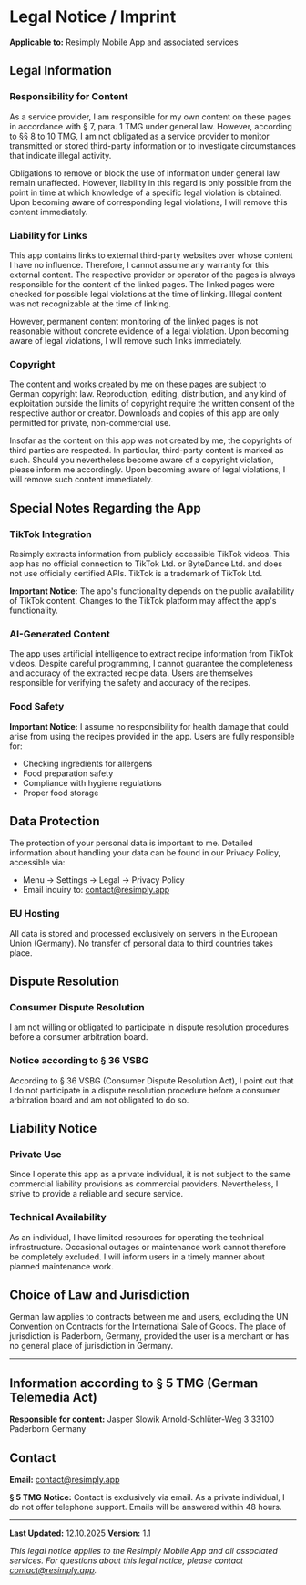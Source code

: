 # Legal Notice / Imprint

**Applicable to:** Resimply Mobile App and associated services

## Legal Information

### Responsibility for Content
As a service provider, I am responsible for my own content on these pages in accordance with § 7, para. 1 TMG under general law. However, according to §§ 8 to 10 TMG, I am not obligated as a service provider to monitor transmitted or stored third-party information or to investigate circumstances that indicate illegal activity.

Obligations to remove or block the use of information under general law remain unaffected. However, liability in this regard is only possible from the point in time at which knowledge of a specific legal violation is obtained. Upon becoming aware of corresponding legal violations, I will remove this content immediately.

### Liability for Links
This app contains links to external third-party websites over whose content I have no influence. Therefore, I cannot assume any warranty for this external content. The respective provider or operator of the pages is always responsible for the content of the linked pages. The linked pages were checked for possible legal violations at the time of linking. Illegal content was not recognizable at the time of linking.

However, permanent content monitoring of the linked pages is not reasonable without concrete evidence of a legal violation. Upon becoming aware of legal violations, I will remove such links immediately.

### Copyright
The content and works created by me on these pages are subject to German copyright law. Reproduction, editing, distribution, and any kind of exploitation outside the limits of copyright require the written consent of the respective author or creator. Downloads and copies of this app are only permitted for private, non-commercial use.

Insofar as the content on this app was not created by me, the copyrights of third parties are respected. In particular, third-party content is marked as such. Should you nevertheless become aware of a copyright violation, please inform me accordingly. Upon becoming aware of legal violations, I will remove such content immediately.

## Special Notes Regarding the App

### TikTok Integration
Resimply extracts information from publicly accessible TikTok videos. This app has no official connection to TikTok Ltd. or ByteDance Ltd. and does not use officially certified APIs. TikTok is a trademark of TikTok Ltd.

**Important Notice:** The app's functionality depends on the public availability of TikTok content. Changes to the TikTok platform may affect the app's functionality.

### AI-Generated Content
The app uses artificial intelligence to extract recipe information from TikTok videos. Despite careful programming, I cannot guarantee the completeness and accuracy of the extracted recipe data. Users are themselves responsible for verifying the safety and accuracy of the recipes.

### Food Safety
**Important Notice:** I assume no responsibility for health damage that could arise from using the recipes provided in the app. Users are fully responsible for:
- Checking ingredients for allergens
- Food preparation safety
- Compliance with hygiene regulations
- Proper food storage

## Data Protection

The protection of your personal data is important to me. Detailed information about handling your data can be found in our Privacy Policy, accessible via:
- Menu → Settings → Legal → Privacy Policy
- Email inquiry to: contact@resimply.app

### EU Hosting
All data is stored and processed exclusively on servers in the European Union (Germany). No transfer of personal data to third countries takes place.

## Dispute Resolution

### Consumer Dispute Resolution
I am not willing or obligated to participate in dispute resolution procedures before a consumer arbitration board.

### Notice according to § 36 VSBG
According to § 36 VSBG (Consumer Dispute Resolution Act), I point out that I do not participate in a dispute resolution procedure before a consumer arbitration board and am not obligated to do so.

## Liability Notice

### Private Use
Since I operate this app as a private individual, it is not subject to the same commercial liability provisions as commercial providers. Nevertheless, I strive to provide a reliable and secure service.

### Technical Availability
As an individual, I have limited resources for operating the technical infrastructure. Occasional outages or maintenance work cannot therefore be completely excluded. I will inform users in a timely manner about planned maintenance work.

## Choice of Law and Jurisdiction

German law applies to contracts between me and users, excluding the UN Convention on Contracts for the International Sale of Goods. The place of jurisdiction is Paderborn, Germany, provided the user is a merchant or has no general place of jurisdiction in Germany.

---

## Information according to § 5 TMG (German Telemedia Act)

**Responsible for content:**
Jasper Slowik
Arnold-Schlüter-Weg 3
33100 Paderborn
Germany

## Contact

**Email:** contact@resimply.app

**§ 5 TMG Notice:** Contact is exclusively via email. As a private individual, I do not offer telephone support. Emails will be answered within 48 hours.

---

**Last Updated:** 12.10.2025
**Version:** 1.1

*This legal notice applies to the Resimply Mobile App and all associated services. For questions about this legal notice, please contact contact@resimply.app.*